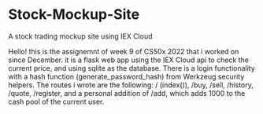# Stock-Mockup-Site
A stock trading mockup site using IEX Cloud 

Hello! this is the assignemnt of week 9 of CS50x 2022 that i worked on since December. 
it is a flask web app using the IEX Cloud api to check the current price, and using sqlite as the database. 
There is a login functionality with a hash function (generate_password_hash) from Werkzeug security helpers.
The routes i wrote are the following: / (index()), /buy, /sell, /history, /quote, /register, and a personal addition of /add, which adds 1000 to the cash pool of the current user.
